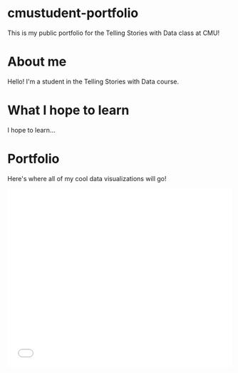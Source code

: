 # cmustudent-portfolio
This is my public portfolio for the Telling Stories with Data class at CMU!

# About me
Hello!  I'm a student in the Telling Stories with Data course.  

# What I hope to learn
I hope to learn...

# Portfolio
Here's where all of my cool data visualizations will go!

<iframe id="datawrapper-chart-VCgwE" src="//datawrapper.dwcdn.net/VCgwE/1/" scrolling="no" frameborder="0" style="width: 0; min-width: 100% !important;" height="400"></iframe><script type="text/javascript">if("undefined"==typeof window.datawrapper)window.datawrapper={};window.datawrapper["VCgwE"]={},window.datawrapper["VCgwE"].embedDeltas={"100":529,"200":434,"300":417,"400":400,"500":400,"700":383,"800":383,"900":383,"1000":383},window.datawrapper["VCgwE"].iframe=document.getElementById("datawrapper-chart-VCgwE"),window.datawrapper["VCgwE"].iframe.style.height=window.datawrapper["VCgwE"].embedDeltas[Math.min(1e3,Math.max(100*Math.floor(window.datawrapper["VCgwE"].iframe.offsetWidth/100),100))]+"px",window.addEventListener("message",function(a){if("undefined"!=typeof a.data["datawrapper-height"])for(var b in a.data["datawrapper-height"])if("VCgwE"==b)window.datawrapper["VCgwE"].iframe.style.height=a.data["datawrapper-height"][b]+"px"});</script>
